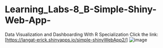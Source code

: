 # Learning_Labs-8_B-Simple-Shiny-Web-App-
Data Visualization and Dashboarding With R Specialization
Click the  link: [https://langat-erick.shinyapps.io/simple-shinyWebApp2/]
![image](https://github.com/LangatErick/Learning_Labs-8_B-Simple-Shiny-Web-App-/assets/124883947/c563186f-082c-4f55-86e7-af1eae2a585e)

